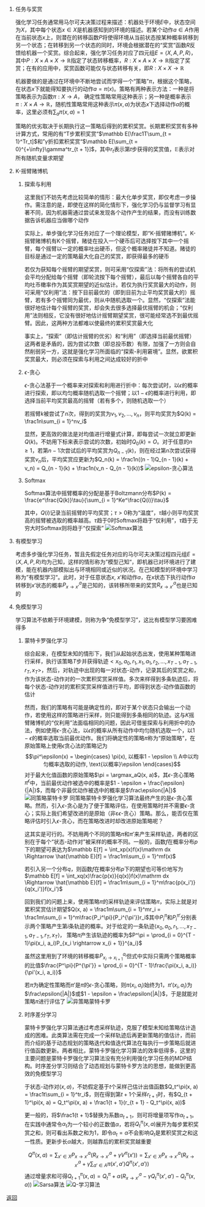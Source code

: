 1. 任务与奖赏
    
    强化学习任务通常用马尔可夫决策过程来描述：机器处于环境$E$中，状态空间为$X$，其中每个状态$x \in X$是机器感知到的环境的描述。若某个动作$a \in A$作用在当前状态$x$上，则潜在的转移函数$P$将使得环境从当前状态按某种概率转移到另一个状态；在转移到另一个状态的同时，环境会根据潜在的“奖赏”函数$R$反馈给机器一个奖赏。综合起来，强化学习任务对应了四元组$E = \langle X, A, P, R\rangle$，其中$P: X \times A \times X \rightarrow \mathbb R$指定了状态转移概率，$R: X \times A \times X \rightarrow \mathbb R$指定了奖赏；在有的应用中，奖赏函数可能仅与状态转移有关，即$R: X \times X \rightarrow \mathbb R$

    机器要做的是通过在环境中不断地尝试而学得一个“策略”$\pi$，根据这个策略，在状态$x$下就能得知要执行的动作$a = \pi(x)$。策略有两种表示方法：一种是将策略表示为函数$\pi: X \rightarrow A$， 确定性策略常用这种表示；另一种是概率表示$\pi: X \times A \rightarrow \mathbb R$，随机性策略常用这种表示$\pi(x, a)$为状态$x$下选择动作$a$的概率，这里必须有$\sum_a\pi(x, a) = 1$

    策略的优劣取决于长期执行这一策略后得到的累积奖赏。长期累积奖赏有多种计算方式，常用的有“T步累积奖赏“$\mathbb E[\frac1T\sum_{t = 1}^Tr_t]$和”$\gamma$折扣累积奖赏“$\mathbb E[\sum_{t = 0}^{+\infty}\gamma^tr_{t + 1}]$，其中$r_t$表示第$t$步获得的奖赏值，$\mathbb E$表示对所有随机变量求期望
2. K-摇臂赌博机
    1. 探索与利用

        这里我们不妨先考虑比较简单的情形：最大化单步奖赏，即仅考虑一步操作。需注意的是，即使在这样的简化情形下，强化学习仍与监督学习有显著不同，因为机器需通过尝试来发现各个动作产生的结果，而没有训练数据告诉机器应当做哪个动作

        实际上，单步强化学习任务对应了一个理论模型，即“K-摇臂赌博机”。K-摇臂赌博机有K个摇臂，赌徒在投入一个硬币后可选择按下其中一个摇臂，每个摇臂以一定的概率吐出硬币，但这个概率赌徒并不知道。赌徒的目标是通过一定的策略最大化自己的奖赏，即获得最多的硬币

        若仅为获知每个摇臂的期望奖赏，则可采用“仅探索”法：将所有的尝试机会平均分配给每个摇臂（即轮流按下每个摇臂），最后以每个摇臂各自的平均吐币橄率作为其奖赏期望的近似估计。若仅为执行奖赏最大的动作，则可采用“仅利用”法：按下目前最优的（即到目前为止平均奖赏最大的）摇臂，若有多个摇臂同为最优，则从中随机选取一个。显然，“仅探索”法能很好地估计每个摇臂的奖赏，却会失去很多选择最优摇臂的机会；“仅利用”法则相反，它没有很好地估计摇臂期望奖赏，很可能经常选不到最优摇臂。因此，这两种方法都难以使最终的累积奖赏最大化

        事实上，“探索”（即估计摇臂的优劣）和“利用”（即选择当前最优摇臂）这两者是矛盾的，因为尝试次数（即总投币数）有限，加强了一方则会自然削弱另一方，这就是强化学习所面临的“探索-利用窘境”。显然，欲累积奖赏最大，则必须在探索与利用之间达成较好的折中
    2. $\epsilon$-贪心
    
        $\epsilon$-贪心法基于一个概率来对探索和利用进行折中：每次尝试时，以$\epsilon$的概率进行探索，即以均匀概率随机选取一个摇臂；以$1 - \epsilon$的概率进行利用，即选择当前平均奖赏最高的摇臂（若有多个，则随机选取一个）

        若摇臂$k$被尝试了$n$次，得到的奖赏为$v_1, v_2, \dots, v_n$，则平均奖赏为$Q(k) = \frac1n\sum_{i = 1}^nv_i$

        显然，更高效的做法是对均值进行增量式计算，即每尝试一次就立即更新$Q(k)$。不妨用下标来表示尝试的次数，初始时$Q_0(k) = O$。对于任意的$n \ge 1$，若第$n - 1$次尝试后的平均奖赏为$Q_{n - 1}(k)$，则在经过第$n$次尝试获得奖赏$v_n$后，平均奖赏应更新为$Q_n(k) = \frac1n((n - 1)Q_{n - 1}(k) + v_n) = Q_{n - 1}(k) + \frac1n(v_n - Q_{n - 1}(k))$
        ![epsilon-贪心算法](epsilon-greedy.png "epsilon-贪心算法")
    3. Softmax

        Softmax算法中摇臂概率的分配是基于Boltzmann分布$P(k) = \frac{e^\frac{Q(k)}\tau}{\sum_{i = 1}^Ke^\frac{Q(i)}\tau}$
        
        其中，$Q(i)$记录当前摇臂的平均奖赏；$\tau > 0$称为“温度”，$\tau$越小则平均奖赏高的摇臂被选取的概率越高。$\tau$趋于0时Softmax将趋于“仅利用”，$\tau$趋于无穷大时Softmax则将趋于“仅探索”
        ![Softmax算法](softmax.png "Softmax算法")
3. 有模型学习

    考虑多步强化学习任务，暂且先假定任务对应的马尔可夫决策过程四元组$E = \langle X, A, P, R\rangle$均为己知，这样的情形称为”模型己知“，即机器已对环境进行了建模，能在机器内部模拟出与环境相同或近似的状况。在己知模型的环境中学习称为”有模型学习“。此时，对于任意状态$x$, $x'$和动作$a$，在$x$状态下执行动作$a$转移到$x'$状态的概率$P_{x \rightarrow x'}^a$是己知的，该转移所带来的奖赏$R_{x \rightarrow x'}^a$也是已知的
4. 免模型学习

    学习算法不依赖于环境建模，则称为争“免模型学习”，这比有模型学习要困难得多
    1. 蒙特卡罗强化学习

        综合起来，在模型未知的情形下，我们从起始状态出发，使用某种策略进行采样，执行该策略$T$步并获得轨迹$<x_0, a_0, r_1, x_1, a_1, r_2, \dots, x_{T - 1}, a_{T - 1}, r_T, x_T>$，然后，对轨迹中出现的每一对状态-动作，记录其后的奖赏之和，作为该状态-动作对的一次累积奖赏采样值。多次来样得到多条轨迹后，将每个状态-动作对的累积奖赏采样值进行平均，即得到状态-动作值函数的估计
        
        然而，我们的策略有可能是确定性的，即对于某个状态只会输出一个动作，若使用这样的策略进行采样，则只能得到多条相同的轨迹。这与$K$摇臂赌博机的“仅利用”法面临相同的问题，因此可借鉴探索与利用折中的办法，例如使用$\epsilon$-贪心法，以$\epsilon$的概率从所有动作中均匀随机选取一个，以$1 - \epsilon$的概率选取当前最优动作。我们将确定性的策略$\pi$称为“原始策略”，在原始策略上使用$\epsilon$贪心法的策略记为
            $$\pi^\epsilon(x) =
            \begin{cases}
            \pi(x), 以概率1 - \epsilon \\
            A中以均匀概率选取的动作, \text{以概率}\epsilon
            \end{cases}$$
        对于最大化值函数的原始策略$\pi = \argmax_aQ(x, a)$，其$\epsilon$-贪心策略$\pi^\epsilon$中，当前最优动作被选中的概率是$1 - \epsilon + \frac{\epsilon}{|A|}$，而每个非最优动作被选中的概率是$\frac\epsilon{|A|}$
        ![同策略蒙特卡罗](on-policy.png "同策略蒙特卡罗")
        同策略蒙特卡罗强化学习算法最终产生的是$\epsilon$-贪心策略。然而，引入$\epsilon$-贪心是为了便于策略评估，在使用策略时并不需要$\epsilon$-贪心；实际上我们希望改进的是原始（非ε$\epsilon$-贪心）策略。那么，能否仅在策略评估时引入$\epsilon$-贪心，而在策略改进时却改进原始策略呢？

        这其实是可行的。不妨用两个不同的策略$\pi$和$\pi'$来产生采样轨迹，两者的区别在于每个“状态-动作对”被采样的概率不同。一般的，函数$f$在概率分布$p$下的期望可表达为$\mathbb E[f] = \int_xp(x)f(x)\mathrm dx \Rightarrow \hat{\mathbb E}[f] = \frac1m\sum_{i = 1}^mf(x)$

        若引入另一个分布$q$，则函数$f$在概率分布$p$下的期望也可等价地写为$\mathbb E[f] = \int_xq(x)\frac{p(x)}{q(x)}f(x)\mathrm dx \Rightarrow \hat{\mathbb E}[f] = \frac1m\sum_{i = 1}^m\frac{p(x_i')}{q(x_i')}f(x_i')$

        回到我们的问题上来，使用策略$\pi$的采样轨迹来评估策略$\pi$，实际上就是对累积奖赏估计期望$Q(x, a) = \frac1m\sum_{i = 1}^mr_i = \frac1m\sum_{i = 1}^m\frac{P_i^\pi}{P_i^{\pi'}}r_i$其中$P_i^\pi$和$P_i^{\pi'}$分别表示两个策略产生第$i$条轨迹的概率。对于给定的一条轨迹$\langle x_0, a_0, r_1, \dots, x_{T - 1}, a_{T - 1}, r_T, x_T \rangle$， 策略$\pi$产生该轨迹的概率为$P^\pi = \prod_{i = 0}^{T - 1}\pi(x_i, a_i)P_{x_i \rightarrow x_{i + 1}}^{a_i}$

        虽然这里用到了环境的转移概率$P_{x_i \rightarrow x_{i + 1}}^{a_i}$但式中实际只需两个策略概率的比值$\frac{P^\pi}{P^{\pi'}} = \prod_{i = 0}^{T - 1}\frac{\pi(x_i, a_i)}{\pi'(x_i, a_i)}$

        若$\pi$为确定性策略而$\pi'$是$\pi$的$\epsilon$-贪心策略，则$\pi(x_i, a_i)$始终为1，$\pi'(x_i, a_i)$为$\frac\epsilon{|A|}$或$1 - \epsilon + \frac\epsilon{|A|}$，于是就能对策略$\pi$进行评估了
        ![异策略蒙特卡罗](off-policy.png "异策略蒙特卡罗")
    2. 时序差分学习

        蒙特卡罗强化学习算法通过考虑采样轨迹，克服了模型未知给策略估计造成的困难。此类算法需在完成一个采样轨迹后再更新策略的值估计，而前而介绍的基于动态规划的策略迭代和值迭代算法在每执行一步策略后就进行值函数更新。两者相比，蒙特卡罗强化学习算法的效率低得多，这里的主要问题是蒙特卡罗强化学习算法没有充分利用强化学习任务的MDP结构。时序差分学习则结合了动态规划与蒙特卡罗方法的思想，能做到更高效的免模型学习

        于状态-动作对$(x, a)$，不妨假定基于$t$个采样己估计出值函数$Q_t^\pi(x, a) = \frac1t\sum_{i = 1}^tr_i$，则在得到第$t + 1$个采样$r_{t + 1}$时，有$Q_{t + 1}^\pi(x, a) = Q_t^\pi(x, a) + \frac1{t + 1}(r_{t + 1} - Q_t^\pi(x, a))$

        更一般的，将$\frac1{t + 1}$替换为系数$\alpha_{t + 1}$，则可将增量项写作$\alpha_{t + 1}$。在实践中通常令$\alpha_t$为一个较小的正数值$\alpha$，若将$Q_t^\pi(x, a)$展开为每步累积奖赏之和，则可看出系数之和为1，即令$\alpha_t = \alpha$不会影响$Q_t$是累积奖赏之和这一性质。更新步长$\alpha$越大，则越靠后的累积奖赏越重要

        $$Q^\pi(x, a) = \sum_{x' \in X}P_{x \rightarrow x'}^a(R_{x \rightarrow x'}^a + \gamma V^\pi(x')) = \sum_{x' \in X}P_{x \rightarrow x'}^a(R_{x \rightarrow x'}^a + \gamma\sum_{a' \in A}\pi(x', a')Q^\pi(x', a'))$$
        通过增量求和可得$Q_{t + 1}^\pi(x, a) = Q_t^\pi + \alpha(R_{x \rightarrow x'}^a - \gamma Q_t^\pi(x', a') - Q_t^\pi(x, a))$
        ![Sarsa算法](Sarsa.png "Sarsa算法")
        ![Q-学习算法](Q-learning.png "Q-学习算法")

[返回](../readme.md)